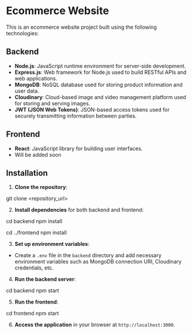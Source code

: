 # Ecommerce Website

This is an ecommerce website project built using the following technologies:

## Backend

- **Node.js**: JavaScript runtime environment for server-side development.
- **Express.js**: Web framework for Node.js used to build RESTful APIs and web applications.
- **MongoDB**: NoSQL database used for storing product information and user data.
- **Cloudinary**: Cloud-based image and video management platform used for storing and serving images.
- **JWT (JSON Web Tokens)**: JSON-based access tokens used for securely transmitting information between parties.

## Frontend

- **React**: JavaScript library for building user interfaces.
- Will be added soon

## Installation

1. **Clone the repository**:

git clone <repository_url>

2. **Install dependencies** for both backend and frontend:

cd backend
npm install

cd ../frontend
npm install

3. **Set up environment variables**:

- Create a `.env` file in the `backend` directory and add necessary environment variables such as MongoDB connection URI, Cloudinary credentials, etc.

4. **Run the backend server**:

cd backend
npm start

5. **Run the frontend**:

cd frontend
npm start

6. **Access the application** in your browser at `http://localhost:3000`.

